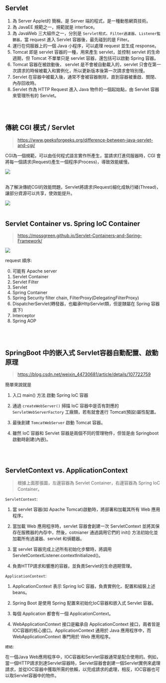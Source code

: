 ## Servlet 
1. 為 Server Applet的 簡稱，是 Server 端的程式，是一種動態網頁技術。
2. 為 JavaEE 規範之一，規範就是 interface。
3. 為 JavaWeb 三大組件之一，分別是 `Servlet程式`、`Filter過濾器`、`Listener監聽器`，當 request 進入 Servlet 容器後，最先碰到的是 Filter。
4. 運行在伺服器上的一個 Java 小程序，可以處理 request 並生成 response。
5. Tomcat 即是 servlet 容器的一種，用來產生 servlet，並控制 servlet 的生命週期，但 Tomcat 不單單只是 servlet 容器，還包括可以啟動 Spring 容器。
6. Tomcat 容器在被啟動後， servlet 是不會被自動載入的，servlet 只會在第一次請求的時候被載入和實例化，所以更新版本後第一次請求會特別慢。
7. Servlet 在容器中被載入後，通常不會被容器刪除，直到容器被重啟、關閉、內存回收時。
8. Servlet 作為 HTTP Request 進入 Java 物件的一個起始點，由 Servlet 容器來管理所有的 Servlet。

<br/>

<br/>

## 傳統 CGI 模式 / Servlet
> https://www.geeksforgeeks.org/difference-between-java-servlet-and-cgi/

CGI為一個規範，可以由任何程式語言實作所產生，當請求打進伺服器時，CGI 會將每一個請求(Request)產生一個程序(Process)，導致效能緩慢。

<img src="https://media.geeksforgeeks.org/wp-content/uploads/20200612201322/CGI2.png">

<br/>

<br/>

為了解決傳統CGI的效能問題，Servlet將請求(Request)細化成執行緒(Thread)，讓部分資源可以共享，使效能提升。

<img src="https://media.geeksforgeeks.org/wp-content/uploads/20200612200618/Servlet2.png">

<br/>

<br/>


## Servlet Container vs. Spring IoC Container

> https://mossgreen.github.io/Servlet-Containers-and-Spring-Framework/

<img src='https://user-images.githubusercontent.com/8748075/86555900-d9095d00-bfa5-11ea-87f9-fac27fc6de3f.png'>

request 順序:  

0. 可能有 Apache server
1. Servlet Container
2. Servlet Filter
3. Servlet
4. Spring Container
5. Spring Security filter chain, FilterProxy(DelegatingFilterProxy)
6. DispatcherServlet(轉發器，也繼承HttpServlet類，但是隸屬在 Spring 容器底下)
7. Interceptor
8. Spring AOP


<br/>

<br/>

## SpringBoot 中的嵌入式 Servlet容器自動配置、啟動原理

> https://blog.csdn.net/weixin_44730681/article/details/107722759

簡單來說就是

1. 入口 main() 方法
啟動 Spring IoC 容器
2. 通過 `createWebServer()` 掃描 IoC 容器中是否有對應的 `ServletWebServerFactory` 工廠類，若有就會進行 Tomcat(預設)屬性配置。
3. 最後創建 `TomcatWebServer` 啟動 Tomcat 容器。

4. 雖然 IoC 容器和 Servlet 容器是兩個不同的管理物件，但皆是由 Springboot 啟動時創建(內嵌)。

<br/>

<br/>

## ServletContext vs. ApplicationContext

> 根據上面那張圖，左邊容器為 Servlet Container，右邊容器為 Spring IoC Container。

`ServletContext`:

1. 當 servlet 容器(如 Apache Tomcat)啟動時，將部署和加載其所有 Web 應用程序。

2. 當加載 Web 應用程序時，servlet 容器會創建一次 ServletContext 並將其保存在服務器的內存中，然後，cotnianer 通過調用它們的 init() 方法初始化並加載所有過濾器、servlet 和偵聽器。

3. 當 servlet 容器完成上述所有初始化步驟時，將調用 ServletContextListener.contextInitialized()。

4. 負責HTTP請求和響應的容器，並負責Servlet的生命週期管理。


`ApplicationContext`: 

1. ApplicationContext 表示 Spring IoC 容器，負責實例化、配置和組裝上述 beans。

2. Spring Boot 是使用 Spring 配置來初始化IoC容器和嵌入式 Servlet 容器。

3. 每個 Application 都會有一個 ApplicationContext。

4. WebApplicationContext 接口是繼承自 ApplicationContext 接口，兩者皆是IOC容器的核心接口。ApplicationContext 通用於 Java 應用程序中，而 WebApplicationContext 專門用於 Web 應用程序。


`總結`: 

在一個Java Web應用程序中，IOC容器和Servlet容器通常是配合使用的。例如，當一個HTTP請求到達Servlet容器時，Servlet容器會創建一個Servlet實例來處理請求，並從IOC容器中獲取所需的依賴，以完成請求的處理，相反，IOC容器也可以取Servlet容器中的物件。